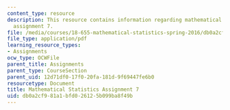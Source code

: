 ```yaml
---
content_type: resource
description: This resource contains information regarding mathematical statistics,
  assignment 7.
file: /media/courses/18-655-mathematical-statistics-spring-2016/db0a2cf981a1bfd026125b099ba8f49b_MIT18_655S16_ProblemSet_7.pdf
file_type: application/pdf
learning_resource_types:
- Assignments
ocw_type: OCWFile
parent_title: Assignments
parent_type: CourseSection
parent_uid: 12d71df0-17f0-20fa-181d-9f69447fe6b0
resourcetype: Document
title: Mathematical Statistics Assignment 7
uid: db0a2cf9-81a1-bfd0-2612-5b099ba8f49b
---
```

